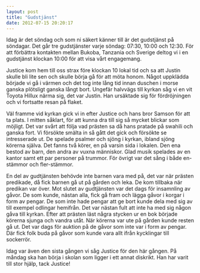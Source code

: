 ```yaml
---
layout: post
title: "Gudstjänst"
date: 2012-07-15 20:20:17
---
```

Idag är det söndag och som ni säkert känner till är det gudstjänst på söndagar. Det går tre gudstjänster varje söndag: 07:30, 10:00 och 12:30. För att förbättra kontakten mellan Bukoba, Tanzania och Sverige deltog vi i en gudstjänst klockan 10:00 för att visa vårt engagemang. <!--more-->

Justice kom hem till oss strax före klockan 10 lokal tid och sa att Justin skulle bli lite sen och skulle börja gå för att möta honom. Något uppklädda började vi gå i värmen och det tog inte lång tid innan duschen i morse ganska plötsligt ganska långt bort. Ungefär halvvägs till kyrkan såg vi en vit Toyota Hillux närma sig, det var Justin. Han ursäktade sig för fördröjningen och vi fortsatte resan på flaket.

Väl framme vid kyrkan gick vi in efter Justice och hans bror Samson för att ta plats. I mitten såklart, för att kunna dra till sig så mycket blickar som möjligt. Det var svårt att följa vad prästen sa då hans pratade på swahili och ganska fort. Vi försökte smälta in så gått det gick och försökte se intresserade ut. De spelade psalmer och sjöng i kyrkan, ibland sjöng körerna själva. Det fanns två körer, en på varsin sida i lokalen. Den ena bestod av barn, den andra av vuxna människor. Glad musik spelades av en kantor samt ett par personer på trummor. För övrigt var det sång i både en-stämmor och fler-stämmor.

En del av gudtjänsten behövde inte barnen vara med på, det var när prästen predikade, då fick barnen gå ut på gården och leka. De kom tillbaka när predikan var över.
Mot slutet av gudtjänsten var det dags för insamnling av gåvor. De som kunde, nästan alla, fick gå fram och lägga gåvor i korgar i form av pengar. De som inte hade pengar att ge bort kunde dela med sig av till exempel odlingar hemifrån. Det var nästan fult att inte ha med sig någon gåva till kyrkan. Efter att prästen läst några stycken ur en bok började körerna sjunga och vandra utåt. När körerna var ute på gården kunde resten gå ut. Det var dags för auktion på de gåvor som inte var i form av pengar. Där fick folk buda på gåvor som kunde vara allt ifrån kycklingar till sockerrör.

Idag var även den sista gången vi såg Justice för den här gången. På måndag ska han börja i skolan som ligger i ett annat diskrikt. Han har varit till stor hjälp, tack Justice!
